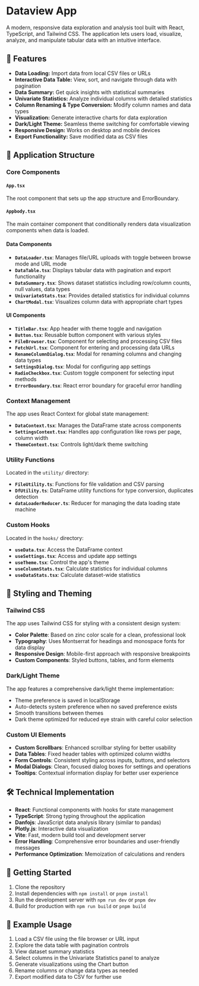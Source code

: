 # Dataview App

A modern, responsive data exploration and analysis tool built with React, TypeScript, and Tailwind CSS. The application lets users load, visualize, analyze, and manipulate tabular data with an intuitive interface.

## 🌟 Features

- **Data Loading:** Import data from local CSV files or URLs
- **Interactive Data Table:** View, sort, and navigate through data with pagination
- **Data Summary:** Get quick insights with statistical summaries
- **Univariate Statistics:** Analyze individual columns with detailed statistics
- **Column Renaming & Type Conversion:** Modify column names and data types
- **Visualization:** Generate interactive charts for data exploration
- **Dark/Light Theme:** Seamless theme switching for comfortable viewing
- **Responsive Design:** Works on desktop and mobile devices
- **Export Functionality:** Save modified data as CSV files

## 🧩 Application Structure

### Core Components

#### `App.tsx`
The root component that sets up the app structure and ErrorBoundary.

#### `Appbody.tsx`
The main container component that conditionally renders data visualization components when data is loaded.

#### Data Components
- **`DataLoader.tsx`**: Manages file/URL uploads with toggle between browse mode and URL mode
- **`DataTable.tsx`**: Displays tabular data with pagination and export functionality
- **`DataSummary.tsx`**: Shows dataset statistics including row/column counts, null values, data types
- **`UnivariateStats.tsx`**: Provides detailed statistics for individual columns
- **`ChartModal.tsx`**: Visualizes column data with appropriate chart types

#### UI Components
- **`TitleBar.tsx`**: App header with theme toggle and navigation
- **`Button.tsx`**: Reusable button component with various styles
- **`FileBrowser.tsx`**: Component for selecting and processing CSV files
- **`FetchUrl.tsx`**: Component for entering and processing data URLs
- **`RenameColumnDialog.tsx`**: Modal for renaming columns and changing data types
- **`SettingsDialog.tsx`**: Modal for configuring app settings
- **`RadioCheckbox.tsx`**: Custom toggle component for selecting input methods
- **`ErrorBoundary.tsx`**: React error boundary for graceful error handling

### Context Management

The app uses React Context for global state management:

- **`DataContext.tsx`**: Manages the DataFrame state across components
- **`SettingsContext.tsx`**: Handles app configuration like rows per page, column width
- **`ThemeContext.tsx`**: Controls light/dark theme switching

### Utility Functions

Located in the `utility/` directory:
- **`FileUtility.ts`**: Functions for file validation and CSV parsing
- **`DfUtility.ts`**: DataFrame utility functions for type conversion, duplicates detection
- **`dataLoaderReducer.ts`**: Reducer for managing the data loading state machine

### Custom Hooks

Located in the `hooks/` directory:
- **`useData.tsx`**: Access the DataFrame context
- **`useSettings.tsx`**: Access and update app settings
- **`useTheme.tsx`**: Control the app's theme
- **`useColumnStats.tsx`**: Calculate statistics for individual columns
- **`useDataStats.tsx`**: Calculate dataset-wide statistics

## 💅 Styling and Theming

### Tailwind CSS

The app uses Tailwind CSS for styling with a consistent design system:

- **Color Palette**: Based on zinc color scale for a clean, professional look
- **Typography**: Uses Montserrat for headings and monospace fonts for data display
- **Responsive Design**: Mobile-first approach with responsive breakpoints
- **Custom Components**: Styled buttons, tables, and form elements

### Dark/Light Theme

The app features a comprehensive dark/light theme implementation:
- Theme preference is saved in localStorage
- Auto-detects system preference when no saved preference exists
- Smooth transitions between themes
- Dark theme optimized for reduced eye strain with careful color selection

### Custom UI Elements

- **Custom Scrollbars**: Enhanced scrollbar styling for better usability
- **Data Tables**: Fixed header tables with optimized column widths
- **Form Controls**: Consistent styling across inputs, buttons, and selectors
- **Modal Dialogs**: Clean, focused dialog boxes for settings and operations
- **Tooltips**: Contextual information display for better user experience

## 🛠️ Technical Implementation

- **React**: Functional components with hooks for state management
- **TypeScript**: Strong typing throughout the application
- **Danfojs**: JavaScript data analysis library (similar to pandas)
- **Plotly.js**: Interactive data visualization
- **Vite**: Fast, modern build tool and development server
- **Error Handling**: Comprehensive error boundaries and user-friendly messages
- **Performance Optimization**: Memoization of calculations and renders

## 🚀 Getting Started

1. Clone the repository
2. Install dependencies with `npm install` or `pnpm install`
3. Run the development server with `npm run dev` or `pnpm dev`
4. Build for production with `npm run build` or `pnpm build`

## 🧪 Example Usage

1. Load a CSV file using the file browser or URL input
2. Explore the data table with pagination controls
3. View dataset summary statistics
4. Select columns in the Univariate Statistics panel to analyze
5. Generate visualizations using the Chart button
6. Rename columns or change data types as needed
7. Export modified data to CSV for further use




